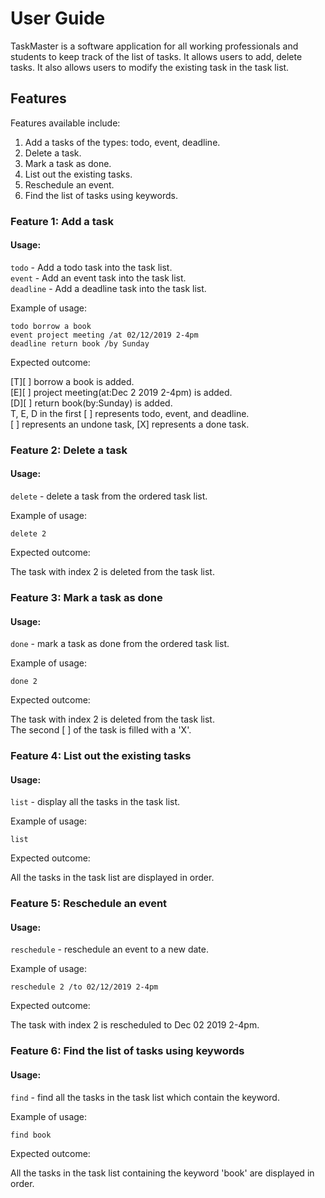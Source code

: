 # User Guide
TaskMaster is a software application for all working
professionals and students to keep track of the list
of tasks. It allows users to add, delete tasks. It also
allows users to modify the existing task in the task list. 
## Features
Features available include:
1. Add a tasks of the types: todo, event, deadline.
2. Delete a task.
3. Mark a task as done.
4. List out the existing tasks.
5. Reschedule an event.
6. Find the list of tasks using keywords.
### Feature 1: Add a task
#### Usage:

`todo` - Add a todo task into the task list.</br>
`event` - Add an event task into the task list.</br>
`deadline` - Add a deadline task into the task list.</br>

Example of usage:

`todo borrow a book`</br>
`event project meeting /at 02/12/2019 2-4pm`</br>
`deadline return book /by Sunday`</br>

Expected outcome:

[T][ ] borrow a book is added.</br>
[E][ ] project meeting(at:Dec 2 2019 2-4pm) is added.</br>
[D][ ] return book(by:Sunday) is added.</br>
T, E, D in the first [ ] represents todo, event, and deadline.</br>
[ ] represents an undone task, [X] represents a done task.


### Feature 2: Delete a task

#### Usage:

`delete` - delete a task from the ordered task list.</br>

Example of usage:

`delete 2`</br>

Expected outcome:</br>

The task with index 2 is deleted from the task list.

### Feature 3: Mark a task as done

#### Usage:

`done` - mark a task as done from the ordered task list.

Example of usage:

`done 2`

Expected outcome:

The task with index 2 is deleted from the task list.</br>
The second [ ] of the task is filled with a 'X'.


### Feature 4: List out the existing tasks

#### Usage:

`list` - display all the tasks in the task list.

Example of usage:

`list`

Expected outcome:

All the tasks in the task list are displayed in order.

### Feature 5: Reschedule an event

#### Usage:

`reschedule` - reschedule an event to a new date.

Example of usage:

`reschedule 2 /to 02/12/2019 2-4pm`

Expected outcome:

The task with index 2 is rescheduled to Dec 02 2019 2-4pm.

### Feature 6: Find the list of tasks using keywords

#### Usage:

`find` - find all the tasks in the task list which contain the keyword.

Example of usage:

`find book`

Expected outcome:

All the tasks in the task list containing the keyword 'book' are displayed in order.